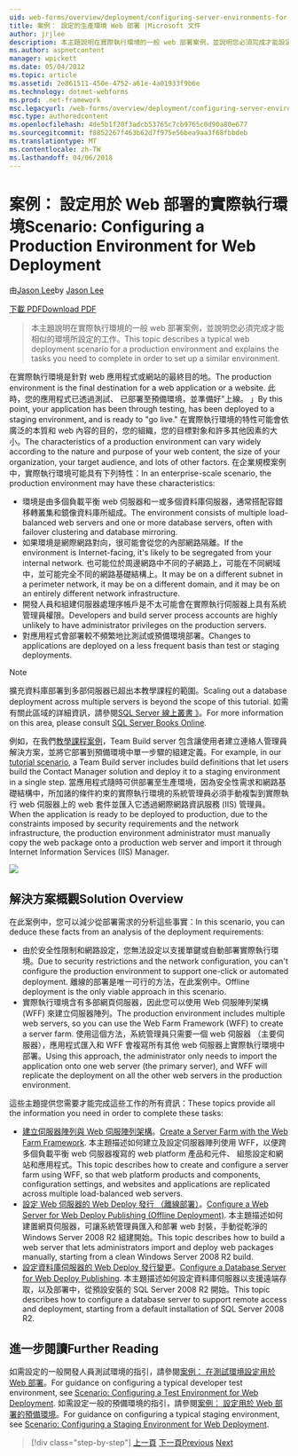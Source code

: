 ```yaml
---
uid: web-forms/overview/deployment/configuring-server-environments-for-web-deployment/scenario-configuring-a-production-environment-for-web-deployment
title: 案例： 設定的生產環境 Web 部署 |Microsoft 文件
author: jrjlee
description: 本主題說明在實際執行環境的一般 web 部署案例，並說明您必須完成才能設定類似的工作...
ms.author: aspnetcontent
manager: wpickett
ms.date: 05/04/2012
ms.topic: article
ms.assetid: 2e861511-450e-4752-a61e-4a01933f9b6e
ms.technology: dotnet-webforms
ms.prod: .net-framework
msc.legacyurl: /web-forms/overview/deployment/configuring-server-environments-for-web-deployment/scenario-configuring-a-production-environment-for-web-deployment
msc.type: authoredcontent
ms.openlocfilehash: 4de5b1f20f3adcb53765c7cb9765c0d90a80e677
ms.sourcegitcommit: f8852267f463b62d7f975e56bea9aa3f68fbbdeb
ms.translationtype: MT
ms.contentlocale: zh-TW
ms.lasthandoff: 04/06/2018
---
```

<a name="scenario-configuring-a-production-environment-for-web-deployment"></a><span data-ttu-id="50652-103">案例： 設定用於 Web 部署的實際執行環境</span><span class="sxs-lookup"><span data-stu-id="50652-103">Scenario: Configuring a Production Environment for Web Deployment</span></span>
====================
<span data-ttu-id="50652-104">由[Jason Lee](https://github.com/jrjlee)</span><span class="sxs-lookup"><span data-stu-id="50652-104">by [Jason Lee](https://github.com/jrjlee)</span></span>

[<span data-ttu-id="50652-105">下載 PDF</span><span class="sxs-lookup"><span data-stu-id="50652-105">Download PDF</span></span>](https://msdnshared.blob.core.windows.net/media/MSDNBlogsFS/prod.evol.blogs.msdn.com/CommunityServer.Blogs.Components.WeblogFiles/00/00/00/63/56/8130.DeployingWebAppsInEnterpriseScenarios.pdf)

> <span data-ttu-id="50652-106">本主題說明在實際執行環境的一般 web 部署案例，並說明您必須完成才能相似的環境所設定的工作。</span><span class="sxs-lookup"><span data-stu-id="50652-106">This topic describes a typical web deployment scenario for a production environment and explains the tasks you need to complete in order to set up a similar environment.</span></span>


<span data-ttu-id="50652-107">在實際執行環境是針對 web 應用程式或網站的最終目的地。</span><span class="sxs-lookup"><span data-stu-id="50652-107">The production environment is the final destination for a web application or a website.</span></span> <span data-ttu-id="50652-108">此時，您的應用程式已透過測試、 已部署至預備環境，並準備好"上線。 」</span><span class="sxs-lookup"><span data-stu-id="50652-108">By this point, your application has been through testing, has been deployed to a staging environment, and is ready to "go live."</span></span> <span data-ttu-id="50652-109">在實際執行環境的特性可能會依廣泛的本質和 web 內容的目的，您的組織，您的目標對象和許多其他因素的大小。</span><span class="sxs-lookup"><span data-stu-id="50652-109">The characteristics of a production environment can vary widely according to the nature and purpose of your web content, the size of your organization, your target audience, and lots of other factors.</span></span> <span data-ttu-id="50652-110">在企業規模案例中，實際執行環境可能具有下列特性：</span><span class="sxs-lookup"><span data-stu-id="50652-110">In an enterprise-scale scenario, the production environment may have these characteristics:</span></span>

- <span data-ttu-id="50652-111">環境是由多個負載平衡 web 伺服器和一或多個資料庫伺服器，通常搭配容錯移轉叢集和鏡像資料庫所組成。</span><span class="sxs-lookup"><span data-stu-id="50652-111">The environment consists of multiple load-balanced web servers and one or more database servers, often with failover clustering and database mirroring.</span></span>
- <span data-ttu-id="50652-112">如果環境是網際網路對向，很可能會從您的內部網路隔離。</span><span class="sxs-lookup"><span data-stu-id="50652-112">If the environment is Internet-facing, it's likely to be segregated from your internal network.</span></span> <span data-ttu-id="50652-113">也可能位於周邊網路中不同的子網路上，可能在不同網域中，並可能完全不同的網路基礎結構上。</span><span class="sxs-lookup"><span data-stu-id="50652-113">It may be on a different subnet in a perimeter network, it may be on a different domain, and it may be on an entirely different network infrastructure.</span></span>
- <span data-ttu-id="50652-114">開發人員和組建伺服器處理序帳戶是不太可能會在實際執行伺服器上具有系統管理員權限。</span><span class="sxs-lookup"><span data-stu-id="50652-114">Developers and build server process accounts are highly unlikely to have administrator privileges on the production servers.</span></span>
- <span data-ttu-id="50652-115">對應用程式會部署較不頻繁地比測試或預備環境部署。</span><span class="sxs-lookup"><span data-stu-id="50652-115">Changes to applications are deployed on a less frequent basis than test or staging deployments.</span></span>

> [!NOTE]
> <span data-ttu-id="50652-116">擴充資料庫部署到多部伺服器已超出本教學課程的範圍。</span><span class="sxs-lookup"><span data-stu-id="50652-116">Scaling out a database deployment across multiple servers is beyond the scope of this tutorial.</span></span> <span data-ttu-id="50652-117">如需有關此區域的詳細資訊，請參閱[SQL Server 線上叢書 》](https://technet.microsoft.com/library/ms130214.aspx)。</span><span class="sxs-lookup"><span data-stu-id="50652-117">For more information on this area, please consult [SQL Server Books Online](https://technet.microsoft.com/library/ms130214.aspx).</span></span>


<span data-ttu-id="50652-118">例如，在我們[教學課程案例](../deploying-web-applications-in-enterprise-scenarios/enterprise-web-deployment-scenario-overview.md)，Team Build server 包含讓使用者建立連絡人管理員解決方案，並將它部署到預備環境中單一步驟的組建定義。</span><span class="sxs-lookup"><span data-stu-id="50652-118">For example, in our [tutorial scenario](../deploying-web-applications-in-enterprise-scenarios/enterprise-web-deployment-scenario-overview.md), a Team Build server includes build definitions that let users build the Contact Manager solution and deploy it to a staging environment in a single step.</span></span> <span data-ttu-id="50652-119">當應用程式隨時可供部署至生產環境，因為安全性需求和網路基礎結構中，所加諸的條件約束的實際執行環境的系統管理員必須手動複製到實際執行 web 伺服器上的 web 套件並匯入它透過網際網路資訊服務 (IIS) 管理員。</span><span class="sxs-lookup"><span data-stu-id="50652-119">When the application is ready to be deployed to production, due to the constraints imposed by security requirements and the network infrastructure, the production environment administrator must manually copy the web package onto a production web server and import it through Internet Information Services (IIS) Manager.</span></span>

![](scenario-configuring-a-production-environment-for-web-deployment/_static/image1.png)

## <a name="solution-overview"></a><span data-ttu-id="50652-120">解決方案概觀</span><span class="sxs-lookup"><span data-stu-id="50652-120">Solution Overview</span></span>

<span data-ttu-id="50652-121">在此案例中，您可以減少從部署需求的分析這些事實：</span><span class="sxs-lookup"><span data-stu-id="50652-121">In this scenario, you can deduce these facts from an analysis of the deployment requirements:</span></span>

- <span data-ttu-id="50652-122">由於安全性限制和網路設定，您無法設定以支援單鍵或自動部署實際執行環境。</span><span class="sxs-lookup"><span data-stu-id="50652-122">Due to security restrictions and the network configuration, you can't configure the production environment to support one-click or automated deployment.</span></span> <span data-ttu-id="50652-123">離線的部署是唯一可行的方法，在此案例中。</span><span class="sxs-lookup"><span data-stu-id="50652-123">Offline deployment is the only viable approach in this scenario.</span></span>
- <span data-ttu-id="50652-124">實際執行環境含有多部網頁伺服器，因此您可以使用 Web 伺服陣列架構 (WFF) 來建立伺服器陣列。</span><span class="sxs-lookup"><span data-stu-id="50652-124">The production environment includes multiple web servers, so you can use the Web Farm Framework (WFF) to create a server farm.</span></span> <span data-ttu-id="50652-125">使用這個方法，系統管理員只需要一個 web 伺服器 （主要伺服器），應用程式匯入和 WFF 會複寫所有其他 web 伺服器上實際執行環境中部署。</span><span class="sxs-lookup"><span data-stu-id="50652-125">Using this approach, the administrator only needs to import the application onto one web server (the primary server), and WFF will replicate the deployment on all the other web servers in the production environment.</span></span>

<span data-ttu-id="50652-126">這些主題提供您需要才能完成這些工作的所有資訊：</span><span class="sxs-lookup"><span data-stu-id="50652-126">These topics provide all the information you need in order to complete these tasks:</span></span>

- <span data-ttu-id="50652-127">[建立伺服器陣列與 Web 伺服陣列架構](configuring-a-database-server-for-web-deploy-publishing.md)。</span><span class="sxs-lookup"><span data-stu-id="50652-127">[Create a Server Farm with the Web Farm Framework](configuring-a-database-server-for-web-deploy-publishing.md).</span></span> <span data-ttu-id="50652-128">本主題描述如何建立及設定伺服器陣列使用 WFF，以便跨多個負載平衡 web 伺服器複寫的 web platform 產品和元件、 組態設定和網站和應用程式。</span><span class="sxs-lookup"><span data-stu-id="50652-128">This topic describes how to create and configure a server farm using WFF, so that web platform products and components, configuration settings, and websites and applications are replicated across multiple load-balanced web servers.</span></span>
- <span data-ttu-id="50652-129">[設定 Web 伺服器的 Web Deploy 發行 （離線部署）](configuring-a-web-server-for-web-deploy-publishing-offline-deployment.md)。</span><span class="sxs-lookup"><span data-stu-id="50652-129">[Configure a Web Server for Web Deploy Publishing (Offline Deployment)](configuring-a-web-server-for-web-deploy-publishing-offline-deployment.md).</span></span> <span data-ttu-id="50652-130">本主題描述如何建置網頁伺服器，可讓系統管理員匯入和部署 web 封裝，手動從乾淨的 Windows Server 2008 R2 組建開始。</span><span class="sxs-lookup"><span data-stu-id="50652-130">This topic describes how to build a web server that lets administrators import and deploy web packages manually, starting from a clean Windows Server 2008 R2 build.</span></span>
- <span data-ttu-id="50652-131">[設定資料庫伺服器的 Web Deploy 發行變更](configuring-a-database-server-for-web-deploy-publishing.md)。</span><span class="sxs-lookup"><span data-stu-id="50652-131">[Configure a Database Server for Web Deploy Publishing](configuring-a-database-server-for-web-deploy-publishing.md).</span></span> <span data-ttu-id="50652-132">本主題描述如何設定資料庫伺服器以支援遠端存取，以及部署中，從預設安裝的 SQL Server 2008 R2 開始。</span><span class="sxs-lookup"><span data-stu-id="50652-132">This topic describes how to configure a database server to support remote access and deployment, starting from a default installation of SQL Server 2008 R2.</span></span>

## <a name="further-reading"></a><span data-ttu-id="50652-133">進一步閱讀</span><span class="sxs-lookup"><span data-stu-id="50652-133">Further Reading</span></span>

<span data-ttu-id="50652-134">如需設定的一般開發人員測試環境的指引，請參閱[案例： 在測試環境設定用於 Web 部署](scenario-configuring-a-test-environment-for-web-deployment.md)。</span><span class="sxs-lookup"><span data-stu-id="50652-134">For guidance on configuring a typical developer test environment, see [Scenario: Configuring a Test Environment for Web Deployment](scenario-configuring-a-test-environment-for-web-deployment.md).</span></span> <span data-ttu-id="50652-135">如需設定一般的預備環境的指引，請參閱[案例： 設定用於 Web 部署的預備環境](scenario-configuring-a-staging-environment-for-web-deployment.md)。</span><span class="sxs-lookup"><span data-stu-id="50652-135">For guidance on configuring a typical staging environment, see [Scenario: Configuring a Staging Environment for Web Deployment](scenario-configuring-a-staging-environment-for-web-deployment.md).</span></span>

> [!div class="step-by-step"]
> <span data-ttu-id="50652-136">[上一頁](scenario-configuring-a-staging-environment-for-web-deployment.md)
> [下一頁](configuring-a-web-server-for-web-deploy-publishing-remote-agent.md)</span><span class="sxs-lookup"><span data-stu-id="50652-136">[Previous](scenario-configuring-a-staging-environment-for-web-deployment.md)
[Next](configuring-a-web-server-for-web-deploy-publishing-remote-agent.md)</span></span>
